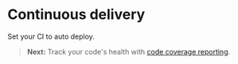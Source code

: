 # Continuous delivery

Set your CI to auto deploy.

> **Next:** Track your code's health with [code coverage reporting](coverage.md).
